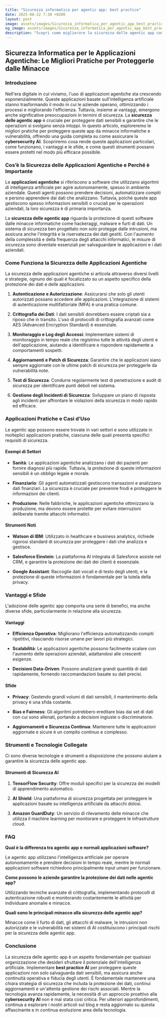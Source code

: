 ```yaml
---
title: "Sicurezza informatica per agentic app: best practice"
date: 2025-08-22 7:30 +0200
layout: post
image: assets/images/Sicurezza_informatica_per_agentic_app_best_practice.jpg
og_image: assets/images/Sicurezza_informatica_per_agentic_app_best_practice.jpg
description: "Scopri come migliorare la sicurezza delle agentic app con best practice essenziali, proteggi i dati e rafforza le tue applicazioni AI contro le minacce."
---
```


## Sicurezza Informatica per le Applicazioni Agentiche: Le Migliori Pratiche per Proteggerle dalle Minacce

### Introduzione

Nell'era digitale in cui viviamo, l'uso di applicazioni agentiche sta crescendo esponenzialmente. Queste applicazioni basate sull'intelligenza artificiale stanno trasformando il modo in cui le aziende operano, ottimizzando i processi e migliorando l'efficienza. Tuttavia, insieme ai vantaggi, emergono anche significative preoccupazioni in termini di sicurezza. La **sicurezza delle agentic app** è cruciale per proteggere dati sensibili e garantire che le operazioni si svolgano senza intoppi. In questo articolo, esploreremo le migliori pratiche per proteggere queste app da minacce informatiche e vulnerabilità, offrendo una guida completa su come assicurare la **cybersecurity AI**. Scopriremo cosa rende queste applicazioni particolari, come funzionano, i vantaggi e le sfide, e come questi strumenti possano essere protetti nel modo più efficace possibile.

### Cos’è la Sicurezza delle Applicazioni Agentiche e Perché è Importante

Le **applicazioni agentiche** si riferiscono a software che utilizzano algoritmi di intelligenza artificiale per agire autonomamente, spesso in ambiente aziendale. Questi agenti possono prendere decisioni, automatizzare compiti e persino apprendere dai dati che analizzano. Tuttavia, poiché queste app gestiscono spesso informazioni sensibili o cruciali per le operazioni aziendali, la loro sicurezza è di primaria importanza.

La **sicurezza delle agentic app** riguarda la protezione di questi software dalle minacce informatiche come hackeraggi, malware e furti di dati. Un sistema di sicurezza ben progettato non solo protegge dalle intrusioni, ma assicura anche l'integrità e la riservatezza dei dati gestiti. Con l'aumento della complessità e della frequenza degli attacchi informatici, le misure di sicurezza sono diventate essenziali per salvaguardare le applicazioni e i dati aziendali.

### Come Funziona la Sicurezza delle Applicazioni Agentiche

La sicurezza delle applicazioni agentiche si articola attraverso diversi livelli e strategie, ognuno dei quali è focalizzato su un aspetto specifico della protezione dei dati e delle applicazioni.

1. **Autenticazione e Autorizzazione**: Assicurarsi che solo gli utenti autorizzati possano accedere alle applicazioni. L'integrazione di sistemi di autenticazione multifattoriale (MFA) è una pratica comune.

2. **Crittografia dei Dati**: I dati sensibili dovrebbero essere criptati sia a riposo che in transito. L'uso di protocolli di crittografia avanzati come AES (Advanced Encryption Standard) è essenziale.

3. **Monitoraggio e Log degli Accessi**: Implementare sistemi di monitoraggio in tempo reale che registrino tutte le attività degli utenti e dell'applicazione, aiutando a identificare e rispondere rapidamente a comportamenti sospetti.

4. **Aggiornamenti e Patch di Sicurezza**: Garantire che le applicazioni siano sempre aggiornate con le ultime patch di sicurezza per proteggerle da vulnerabilità note.

5. **Test di Sicurezza**: Condurre regolarmente test di penetrazione e audit di sicurezza per identificare punti deboli nel sistema.

6. **Gestione degli Incidenti di Sicurezza**: Sviluppare un piano di risposta agli incidenti per affrontare le violazioni della sicurezza in modo rapido ed efficace.

### Applicazioni Pratiche e Casi d’Uso

Le agentic app possono essere trovate in vari settori e sono utilizzate in molteplici applicazioni pratiche, ciascuna delle quali presenta specifici requisiti di sicurezza.

#### Esempi di Settori

- **Sanità**: Le applicazioni agentiche analizzano i dati dei pazienti per fornire diagnosi più rapide. Tuttavia, la protezione di queste informazioni sensibili è un obbligo legale e morale.

- **Finanziario**: Gli agenti automatizzati gestiscono transazioni e analizzano dati finanziari. La sicurezza è cruciale per prevenire frodi e proteggere le informazioni dei clienti.

- **Produzione**: Nelle fabbriche, le applicazioni agentiche ottimizzano la produzione, ma devono essere protette per evitare interruzioni deliberate tramite attacchi informatici.

#### Strumenti Noti

- **Watson di IBM**: Utilizzato in healthcare e business analytics, richiede rigorosi standard di sicurezza per proteggere i dati che analizza e gestisce.

- **Salesforce Einstein**: La piattaforma AI integrata di Salesforce assiste nel CRM, e garantire la protezione dei dati dei clienti è essenziale.

- **Google Assistant**: Raccoglie dati vocali e di testo degli utenti, e la protezione di queste informazioni è fondamentale per la tutela della privacy.

### Vantaggi e Sfide

L'adozione delle agentic app comporta una serie di benefici, ma anche diverse sfide, particolarmente in relazione alla sicurezza.

#### Vantaggi

- **Efficienza Operativa**: Migliorano l'efficienza automatizzando compiti ripetitivi, rilasciando risorse umane per lavori più strategici.

- **Scalabilità**: Le applicazioni agentiche possono facilmente scalare con l'aumento delle operazioni aziendali, adattandosi alle crescenti esigenze.

- **Decisioni Data-Driven**: Possono analizzare grandi quantità di dati rapidamente, fornendo raccomandazioni basate su dati precisi.

#### Sfide

- **Privacy**: Gestendo grandi volumi di dati sensibili, il mantenimento della privacy è una sfida costante.

- **Bias e Fairness**: Gli algoritmi potrebbero ereditare bias dai set di dati con cui sono allenati, portando a decisioni ingiuste o discriminatorie.

- **Aggiornamenti e Sicurezza Continua**: Mantenere tutte le applicazioni aggiornate e sicure è un compito continuo e complesso.

### Strumenti e Tecnologie Collegate

Ci sono diverse tecnologie e strumenti a disposizione che possono aiutare a garantire la sicurezza delle agentic app.

#### Strumenti di Sicurezza AI

1. **TensorFlow Security**: Offre moduli specifici per la sicurezza dei modelli di apprendimento automatico.

2. **AI Shield**: Una piattaforma di sicurezza progettata per proteggere le applicazioni basate su intelligenza artificiale da attacchi dolosi.

3. **Amazon GuardDuty**: Un servizio di rilevamento delle minacce che utilizza il machine learning per monitorare e proteggere le infrastrutture cloud.

### FAQ

**Qual è la differenza tra agentic app e normali applicazioni software?**

Le agentic app utilizzano l'intelligenza artificiale per operare autonomamente e prendere decisioni in tempo reale, mentre le normali applicazioni software richiedono principalmente input umani per funzionare.

**Come possono le aziende garantire la protezione dei dati nelle agentic app?**

Utilizzando tecniche avanzate di crittografia, implementando protocolli di autenticazione robusti e monitorando costantemente le attività per individuare anomalie e minacce.

**Quali sono le principali minacce alla sicurezza delle agentic app?**

Minacce come il furto di dati, gli attacchi di malware, le intrusioni non autorizzate e le vulnerabilità nei sistemi di AI costituiscono i principali rischi per la sicurezza delle agentic app.

### Conclusione

La sicurezza delle agentic app è un aspetto fondamentale per qualsiasi organizzazione che desideri sfruttare il potenziale dell'intelligenza artificiale. Implementare **best practice AI** per proteggere queste applicazioni non solo salvaguarda dati sensibili, ma assicura anche continuità operativa e fiducia degli utenti. È fondamentale mantenere una chiara strategia di sicurezza che includa la protezione dei dati, continui aggiornamenti e un'attenta gestione dei rischi associati. Mentre la tecnologia avanza rapidamente, la necessità di un approccio proattivo alla **cybersecurity AI** non è mai stata così critica. Per ulteriori approfondimenti, continua a esplorare i nostri articoli sul blog e resta aggiornato su questa affascinante e in continua evoluzione area della tecnologia.